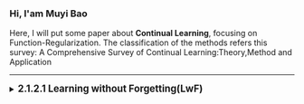 ### Hi, I'am Muyi Bao

Here, I will put some paper about **Continual Learning**, focusing on Function-Regularization. The classification of the methods refers this survey: A Comprehensive Survey of Continual Learning:Theory,Method and Application 

---


  <details> 
   <summary>
   <b style="font-size: larger;">2.1.2.1 Learning without Forgetting(LwF) </b> <!--  2.1.2.1 Learning without Forgetting(LwF)   -->
   </summary>   
    
   The Paper, published in 2017.11.14: [Learning without Forgetting](https://ieeexplore.ieee.org/abstract/document/8107520)

   我大体记得，很多文章提到Continual Learning的比较规范的定义和基本方法的讨论是在这篇文章进行的，所以我会把一些基本的东西都丢进来

   在开篇讨论了四种最基本的方法和两种这篇文章作者提出来的方法，如图Fig.1和Fig.2。此外还讨论了很多东西，讨论的内容挺多的，好多我都不了解

  - (a) 是原来的模型，以CNN为代表，这里注明了model前面的特征提取层记作θs，后面分类的FC记作θo
  - (b) 为fune-tuning，在新的数据集上进行微调，其中多出来的分类头记作θn，保持其他分类头θo冻结，微调θs，正常训练θn，按照Fig.1所示，这种在原来任务上的表现并不好
  - (c) 为feature extraction，θs和θo保持不变，将一个或多个层的输出作为训练θn的新任务的特征 θs and uo are unchanged,and the outputs of one or more layers are used as features for the new task in training θn，感觉就是冻结原本的模型，只训练θn
  - (d) Joint Learning应该为把所有的数据集的图片都放到一起，然后一起进行训练，这并不是CL，而是可以大体作为CL任务的性能上界
  - (e) Less-forgetting Learning，这好像是作者的前面一篇工作，由于没有看，所以也不知道说的啥
  - (f) 就是这篇工作，简单来说，是第一篇使用knowledge distinction的方法在Continual Learning身上 

<img src="https://github.com/BaoBao0926/Paper_reading/blob/main/Image/2.Continual_Learning/Regularization-Based_Approach/Funtion/LwF1.png" alt="Model" style="width: 1000px; height: auto;"/>

整体的方法实际上非常简单，也就是微调+知识蒸馏knowledge distinction的结合

  - 微调，从Fig.2f可以看到，θo和θs都是进行微调的，并不是冻结的，只有新任务的参数是随机初始化+训练
    - 不过对于具体的训练过程而言，前20个epoch会把除了θn以外的全部冻结，只训练θn，这是进行warm-up stage
  - 知识蒸馏，简单来说就是在实际预测造成的硬损失之外，让上一个模型也跑一次结果，用这次的预测值与上一次模型输出的预测值进行一个损失
    - 按照知识蒸馏的原文，会进行一个 软化？的操作，如Function(4)
  - 根据伪代码Fig.3中的最后一行，可以看到一个R，不过文中只有这一句话描述了这个R we train the network to minimize loss for all tasks and regularization R using stochastic gradient descent.The regularization R corresponds to a simple weight decay of 0.0005。说的不是很清楚，我也不太理解这是啥意思
  - 对于模型本身而言没有太多要求，直接使用的是AlexNet进行的，不过后面也做了一个关于VGG的实验


<img src="https://github.com/BaoBao0926/Paper_reading/blob/main/Image/2.Continual_Learning/Regularization-Based_Approach/Funtion/LwF2.png" alt="Model" style="width: 1000px; height: auto;"/>

数据集
- ImageNet， VOC 2012 Image Classification(VOC), Caltech-UCSD-Birds-200-2011 fine-grained classification(CUB), MIT indoor scene classification(Scene) , MNIST
- 多数据集CL学习： ImageNet->VOC/CUB/Scenes/MNIST， Place365/VOC/CUB/Scenes/MNIST

整体来说，LwF这个方法是最好的，除此之外，还讨论了一些东西
  - 在这一坨数据集中，如果数据集之间越不一样，也就是domian越不一样，那么整体的效果就会越差，用Joint Training的差距进行比较，这点主要体现在ImageNet->MNIST上
  - 数据集的大小：这篇文章实验了数据集的大小是否影响影响，使用的是CUB添加到ImageNet里面，训练网络时，使用的是30%， 10% 3%的CUB大小。结果都由于fine-tune，方法之间的差异随着使用的数据增多而增加，尽管相关性不确定，这个可以从Fig.5中看到，当数据越多的时候，越离散
  - 第三个讨论的东西是，对于最后分类头的MLP的讨论，可以从Fig.6看到
    - Fig.6a中是 choice of task-specific layer，也就是整体的特征提取层结束之后，每多一个分类任务就多一个单独的MLP出来用于分类
    - Fig.6b是network expansion，他的做法是让前几层MLP是连接在一起的，多一个分类种类，就让这些共享参数的MLP多一些node出来(具体是1024个node)，使用Net2Net的方法进行初始化复制出来的新node
    - 这个network expandsion在Growing a Brain的工作中，通过在FC7的4096个node中添加1024个新node，可以增加0.53%，添加2048个新node，可以增加0.88%的性能，参数量增加21%。不过LwF添加2048个新node指挥增加2.7%的参数量，总的来说，这个network expansion是有用的
- 这篇文章在conclusion中讨论了自己的5个limitations
  - 他不能正确处理在一个domain that continually changing on a spectrum，必须要对任务进行枚举emumerated，这个类似于multitaks learning，并且每一个样本都需要有标签。我理解的是，如果都是预测狗，但是两个数据集一个是真实世界狗，一个是卡通狗，那么就不能很好的处理
  - 不是以流stream的形式进行的，需要数据集在train之前就收集好
  - 学习新任务的能力是有限的，旧任务的性能会逐渐下降
  - 在VGG上训练时，与联合学习的差距会变得较大
  - LwF的性能很大程度上取决于新任务数据与旧任务数据之间的相似程度，对于VOC来说，与MIT indoor scenes有点相似，与CUB不相似(只有鸟类图片)，与MNIST(没有相似之处)，也就可以从数据中看到差距非常大

<img src="https://github.com/BaoBao0926/Paper_reading/blob/main/Image/2.Continual_Learning/Regularization-Based_Approach/Funtion/LwF3.png" alt="Model" style="width: 1000px; height: auto;"/>
  
</details>





